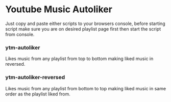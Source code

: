 # Youtube Music Autoliker

Just copy and paste either scripts to your browsers console, before starting script make sure you are on desired playlist page first then start the script from console.


### ytm-autoliker
Likes music from any playlist from top to bottom making liked music in reversed.


### ytm-autoliker-reversed
Likes music from any playlist from bottom to top making liked music in same order as the playlist liked from.
